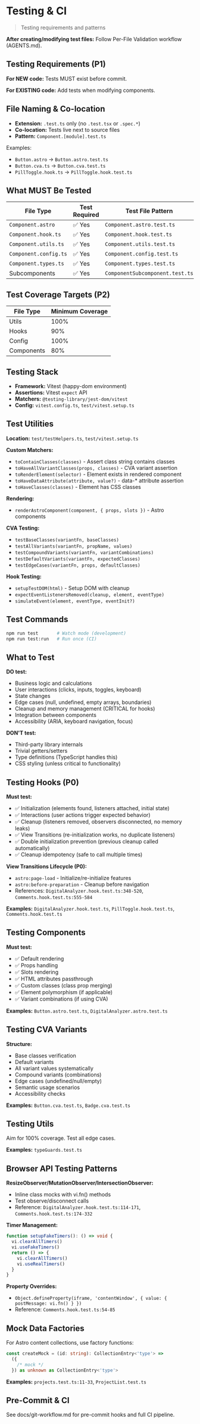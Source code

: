 # Testing & CI

> Testing requirements and patterns

**After creating/modifying test files:** Follow Per-File Validation workflow
(AGENTS.md).

## Testing Requirements (P1)

**For NEW code:** Tests MUST exist before commit.

**For EXISTING code:** Add tests when modifying components.

## File Naming & Co-location

- **Extension:** `.test.ts` only (no `.test.tsx` or `.spec.*`)
- **Co-location:** Tests live next to source files
- **Pattern:** `Component.[module].test.ts`

Examples:

- `Button.astro` → `Button.astro.test.ts`
- `Button.cva.ts` → `Button.cva.test.ts`
- `PillToggle.hook.ts` → `PillToggle.hook.test.ts`

## What MUST Be Tested

| File Type             | Test Required | Test File Pattern               |
| --------------------- | ------------- | ------------------------------- |
| `Component.astro`     | ✅ Yes        | `Component.astro.test.ts`       |
| `Component.hook.ts`   | ✅ Yes        | `Component.hook.test.ts`        |
| `Component.utils.ts`  | ✅ Yes        | `Component.utils.test.ts`       |
| `Component.config.ts` | ✅ Yes        | `Component.config.test.ts`      |
| `Component.types.ts`  | ✅ Yes        | `Component.types.test.ts`       |
| Subcomponents         | ✅ Yes        | `ComponentSubcomponent.test.ts` |

## Test Coverage Targets (P2)

| File Type  | Minimum Coverage |
| ---------- | ---------------- |
| Utils      | 100%             |
| Hooks      | 90%              |
| Config     | 100%             |
| Components | 80%              |

## Testing Stack

- **Framework:** Vitest (happy-dom environment)
- **Assertions:** Vitest `expect` API
- **Matchers:** `@testing-library/jest-dom/vitest`
- **Config:** `vitest.config.ts`, `test/vitest.setup.ts`

## Test Utilities

**Location:** `test/testHelpers.ts`, `test/vitest.setup.ts`

**Custom Matchers:**

- `toContainClasses(classes)` - Assert class string contains classes
- `toHaveAllVariantClasses(props, classes)` - CVA variant assertion
- `toRenderElement(selector)` - Element exists in rendered component
- `toHaveDataAttribute(attribute, value?)` - data-\* attribute assertion
- `toHaveClasses(classes)` - Element has CSS classes

**Rendering:**

- `renderAstroComponent(component, { props, slots })` - Astro components

**CVA Testing:**

- `testBaseClasses(variantFn, baseClasses)`
- `testAllVariants(variantFn, propName, values)`
- `testCompoundVariants(variantFn, variantCombinations)`
- `testDefaultVariants(variantFn, expectedClasses)`
- `testEdgeCases(variantFn, props, defaultClasses)`

**Hook Testing:**

- `setupTestDOM(html)` - Setup DOM with cleanup
- `expectEventListenersRemoved(cleanup, element, eventType)`
- `simulateEvent(element, eventType, eventInit?)`

## Test Commands

```bash
npm run test       # Watch mode (development)
npm run test:run   # Run once (CI)
```

## What to Test

**DO test:**

- Business logic and calculations
- User interactions (clicks, inputs, toggles, keyboard)
- State changes
- Edge cases (null, undefined, empty arrays, boundaries)
- Cleanup and memory management (CRITICAL for hooks)
- Integration between components
- Accessibility (ARIA, keyboard navigation, focus)

**DON'T test:**

- Third-party library internals
- Trivial getters/setters
- Type definitions (TypeScript handles this)
- CSS styling (unless critical to functionality)

## Testing Hooks (P0)

**Must test:**

- ✅ Initialization (elements found, listeners attached, initial state)
- ✅ Interactions (user actions trigger expected behavior)
- ✅ Cleanup (listeners removed, observers disconnected, no memory leaks)
- ✅ View Transitions (re-initialization works, no duplicate listeners)
- ✅ Double initialization prevention (previous cleanup called automatically)
- ✅ Cleanup idempotency (safe to call multiple times)

**View Transitions Lifecycle (P0):**

- `astro:page-load` - Initialize/re-initialize features
- `astro:before-preparation` - Cleanup before navigation
- References: `DigitalAnalyzer.hook.test.ts:348-520`,
  `Comments.hook.test.ts:555-584`

**Examples:** `DigitalAnalyzer.hook.test.ts`, `PillToggle.hook.test.ts`,
`Comments.hook.test.ts`

## Testing Components

**Must test:**

- ✅ Default rendering
- ✅ Props handling
- ✅ Slots rendering
- ✅ HTML attributes passthrough
- ✅ Custom classes (class prop merging)
- ✅ Element polymorphism (if applicable)
- ✅ Variant combinations (if using CVA)

**Examples:** `Button.astro.test.ts`, `DigitalAnalyzer.astro.test.ts`

## Testing CVA Variants

**Structure:**

- Base classes verification
- Default variants
- All variant values systematically
- Compound variants (combinations)
- Edge cases (undefined/null/empty)
- Semantic usage scenarios
- Accessibility checks

**Examples:** `Button.cva.test.ts`, `Badge.cva.test.ts`

## Testing Utils

Aim for 100% coverage. Test all edge cases.

**Examples:** `typeGuards.test.ts`

## Browser API Testing Patterns

**ResizeObserver/MutationObserver/IntersectionObserver:**

- Inline class mocks with vi.fn() methods
- Test observe/disconnect calls
- Reference: `DigitalAnalyzer.hook.test.ts:114-171`,
  `Comments.hook.test.ts:174-332`

**Timer Management:**

```typescript
function setupFakeTimers(): () => void {
  vi.clearAllTimers()
  vi.useFakeTimers()
  return () => {
    vi.clearAllTimers()
    vi.useRealTimers()
  }
}
```

**Property Overrides:**

- `Object.defineProperty(iframe, 'contentWindow', { value: { postMessage: vi.fn() } })`
- Reference: `Comments.hook.test.ts:54-85`

## Mock Data Factories

For Astro content collections, use factory functions:

```typescript
const createMock = (id: string): CollectionEntry<'type'> =>
  ({
    /* mock */
  }) as unknown as CollectionEntry<'type'>
```

**Examples:** `projects.test.ts:11-33`, `ProjectList.test.ts`

## Pre-Commit & CI

See docs/git-workflow.md for pre-commit hooks and full CI pipeline.

